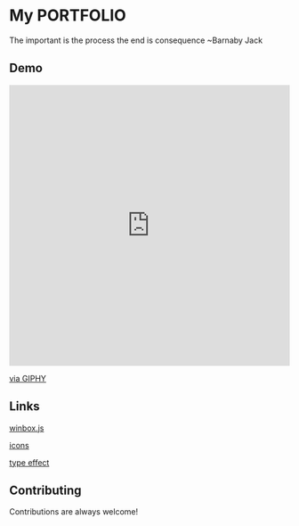 # My PORTFOLIO

The important is the process the end is consequence ~Barnaby Jack

## Demo

<div style="width:100%;height:0;padding-bottom:100%;position:relative;"><iframe src="https://giphy.com/embed/XcAskcEyoyld03drLt" width="100%" height="100%" style="position:absolute" frameBorder="0" class="giphy-embed" allowFullScreen></iframe></div><p><a href="https://giphy.com/gifs/fcbarcelona-XcAskcEyoyld03drLt">via GIPHY</a></p>

## Links
[winbox.js](https://github.com/nextapps-de/winbox)

[icons](https://icons8.com )

[type effect](https://readme-typing-svg.herokuapp.com/demo/)
  
## Contributing

Contributions are always welcome!


